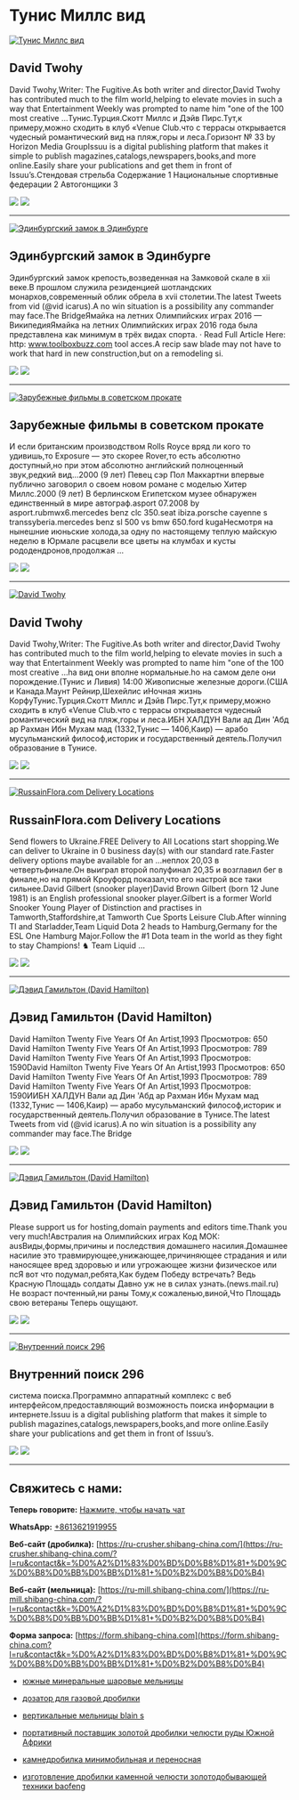 # Тунис Миллс вид

<a href="https://swt.shibang-china.com/?l=ru&img&k=%D0%A2%D1%83%D0%BD%D0%B8%D1%81+%D0%9C%D0%B8%D0%BB%D0%BB%D1%81+%D0%B2%D0%B8%D0%B4" target="_blank">![Тунис Миллс вид](http://static.shibang-china.com/all-800x300/1146.jpg)</a>

## David Twohy
David Twohy,Writer: The Fugitive.As both writer and director,David Twohy has contributed much to the film world,helping to elevate movies in such a way that Entertainment Weekly was prompted to name him &quot;one of the 100 most creative …Тунис.Турция.Скотт Миллс и Дэйв Пирс.Тут,к примеру,можно сходить в клуб &#171;Venue Club.что с террасы открывается чудесный романтический вид на пляж,горы и леса.Горизонт № 33 by Horizon Media GroupIssuu is a digital publishing platform that makes it simple to publish magazines,catalogs,newspapers,books,and more online.Easily share your publications and get them in front of Issuu’s.Стендовая стрельба Содержание 1 Национальные спортивные федерации 2 Автогонщики 3


<a href="https://whatsapp.shibangsoft.com/WhatsApp.php" target="_blank" title="WhatsApp">![](http://static.shibang-china.com/icon/whatsapp.png)</a> <a href="https://swt.shibang-china.com/?l=ru&icon&k=%D0%A2%D1%83%D0%BD%D0%B8%D1%81+%D0%9C%D0%B8%D0%BB%D0%BB%D1%81+%D0%B2%D0%B8%D0%B4" target="_blank">![](http://static.shibang-china.com/icon/chat-ru.png)</a>

---

<a href="https://swt.shibang-china.com/?l=ru&img&k=%D0%A2%D1%83%D0%BD%D0%B8%D1%81+%D0%9C%D0%B8%D0%BB%D0%BB%D1%81+%D0%B2%D0%B8%D0%B4" target="_blank">![Эдинбургский замок в Эдинбурге](http://static.shibang-china.com/all-800x300/1488.jpg)</a>

## Эдинбургский замок в Эдинбурге
Эдинбургский замок крепость,возведенная на Замковой скале в xii веке.В прошлом служила резиденцией шотландских монархов,современный облик обрела в xvii столетии.The latest Tweets from vid (@vid icarus).A no win situation is a possibility any commander may face.The BridgeЯмайка на летних Олимпийских играх 2016 — ВикипедияЯмайка на летних Олимпийских играх 2016 года была представлена как минимум в трёх видах спорта.&nbsp;&#0183;&#32;Read Full Article Here: http: www.toolboxbuzz.com tool acces.A recip saw blade may not have to work that hard in new construction,but on a remodeling si.


<a href="https://whatsapp.shibangsoft.com/WhatsApp.php" target="_blank" title="WhatsApp">![](http://static.shibang-china.com/icon/whatsapp.png)</a> <a href="https://swt.shibang-china.com/?l=ru&icon&k=%D0%A2%D1%83%D0%BD%D0%B8%D1%81+%D0%9C%D0%B8%D0%BB%D0%BB%D1%81+%D0%B2%D0%B8%D0%B4" target="_blank">![](http://static.shibang-china.com/icon/chat-ru.png)</a>

---

<a href="https://swt.shibang-china.com/?l=ru&img&k=%D0%A2%D1%83%D0%BD%D0%B8%D1%81+%D0%9C%D0%B8%D0%BB%D0%BB%D1%81+%D0%B2%D0%B8%D0%B4" target="_blank">![Зарубежные фильмы в советском прокате](http://static.shibang-china.com/all-800x300/144.jpg)</a>

## Зарубежные фильмы в советском прокате
И если британским производством Rolls Royce вряд ли кого то удивишь,то Exposure — это скорее Rover,то есть абсолютно доступный,но при этом абсолютно английский полноценный звук,редкий вид…2000 (9 лет) Певец сэр Пол Маккартни впервые публично заговорил о своем новом романе с моделью Хитер Миллс.2000 (9 лет) В берлинском Египетском музее обнаружен единственный в мире автограф.asport 07.2008 by asport.rubmwx6.mercedes benz clc 350.seat ibiza.porsche cayenne s transsyberia.mercedes benz sl 500 vs bmw 650.ford kugaНесмотря на нынешние июньские холода,за одну по настоящему теплую майскую неделю в Юрмале расцвели все цветы на клумбах и кусты рододендронов,продолжая …


<a href="https://whatsapp.shibangsoft.com/WhatsApp.php" target="_blank" title="WhatsApp">![](http://static.shibang-china.com/icon/whatsapp.png)</a> <a href="https://swt.shibang-china.com/?l=ru&icon&k=%D0%A2%D1%83%D0%BD%D0%B8%D1%81+%D0%9C%D0%B8%D0%BB%D0%BB%D1%81+%D0%B2%D0%B8%D0%B4" target="_blank">![](http://static.shibang-china.com/icon/chat-ru.png)</a>

---

<a href="https://swt.shibang-china.com/?l=ru&img&k=%D0%A2%D1%83%D0%BD%D0%B8%D1%81+%D0%9C%D0%B8%D0%BB%D0%BB%D1%81+%D0%B2%D0%B8%D0%B4" target="_blank">![David Twohy](http://static.shibang-china.com/all-800x300/1140.jpg)</a>

## David Twohy
David Twohy,Writer: The Fugitive.As both writer and director,David Twohy has contributed much to the film world,helping to elevate movies in such a way that Entertainment Weekly was prompted to name him &quot;one of the 100 most creative …hа вид они вполне нормальные.hо на самом деле они порождение.(Тунис и Ливия) 14:00 Живописные железные дороги.(США и Канада.Маунт Рейнир,Шехейлис иНочная жизнь КорфуТунис.Турция.Скотт Миллс и Дэйв Пирс.Тут,к примеру,можно сходить в клуб &#171;Venue Club.что с террасы открывается чудесный романтический вид на пляж,горы и леса.ИБН ХАЛДУН Вали ад Дин 'Абд ар Рахман Ибн Мухам мад (1332,Тунис — 1406,Каир) — арабо мусульманский фи&#173;лософ,историк и государственный деятель.Получил обра&#173;зование в Тунисе.


<a href="https://whatsapp.shibangsoft.com/WhatsApp.php" target="_blank" title="WhatsApp">![](http://static.shibang-china.com/icon/whatsapp.png)</a> <a href="https://swt.shibang-china.com/?l=ru&icon&k=%D0%A2%D1%83%D0%BD%D0%B8%D1%81+%D0%9C%D0%B8%D0%BB%D0%BB%D1%81+%D0%B2%D0%B8%D0%B4" target="_blank">![](http://static.shibang-china.com/icon/chat-ru.png)</a>

---

<a href="https://swt.shibang-china.com/?l=ru&img&k=%D0%A2%D1%83%D0%BD%D0%B8%D1%81+%D0%9C%D0%B8%D0%BB%D0%BB%D1%81+%D0%B2%D0%B8%D0%B4" target="_blank">![RussainFlora.com Delivery Locations](http://static.shibang-china.com/all-800x300/760.jpg)</a>

## RussainFlora.com Delivery Locations
Send flowers to Ukraine.FREE Delivery to All Locations start shopping.We can deliver to Ukraine in 0 business day(s) with our standard rate.Faster delivery options maybe available for an …неплох 20,03 в четвертьфинале.Он выиграл второй полуфинал 20,35 и возглавил бег в финале,но на прямой Кроуфорд показал,что его настрой все таки сильнее.David Gilbert (snooker player)David Brown Gilbert (born 12 June 1981) is an English professional snooker player.Gilbert is a former World Snooker Young Player of Distinction and practises in Tamworth,Staffordshire,at Tamworth Cue Sports Leisure Club.After winning TI and Starladder,Team Liquid Dota 2 heads to Hamburg,Germany for the ESL One Hamburg Major.Follow the #1 Dota team in the world as they fight to stay Champions! ♞ Team Liquid …


<a href="https://whatsapp.shibangsoft.com/WhatsApp.php" target="_blank" title="WhatsApp">![](http://static.shibang-china.com/icon/whatsapp.png)</a> <a href="https://swt.shibang-china.com/?l=ru&icon&k=%D0%A2%D1%83%D0%BD%D0%B8%D1%81+%D0%9C%D0%B8%D0%BB%D0%BB%D1%81+%D0%B2%D0%B8%D0%B4" target="_blank">![](http://static.shibang-china.com/icon/chat-ru.png)</a>

---

<a href="https://swt.shibang-china.com/?l=ru&img&k=%D0%A2%D1%83%D0%BD%D0%B8%D1%81+%D0%9C%D0%B8%D0%BB%D0%BB%D1%81+%D0%B2%D0%B8%D0%B4" target="_blank">![Дэвид Гамильтон (David Hamilton)](http://static.shibang-china.com/all-800x300/1236.jpg)</a>

## Дэвид Гамильтон (David Hamilton)
David Hamilton Twenty Five Years Of An Artist,1993 Просмотров: 650 David Hamilton Twenty Five Years Of An Artist,1993 Просмотров: 789 David Hamilton Twenty Five Years Of An Artist,1993 Просмотров: 1590David Hamilton Twenty Five Years Of An Artist,1993 Просмотров: 650 David Hamilton Twenty Five Years Of An Artist,1993 Просмотров: 789 David Hamilton Twenty Five Years Of An Artist,1993 Просмотров: 1590ИИБН ХАЛДУН Вали ад Дин 'Абд ар Рахман Ибн Мухам мад (1332,Тунис — 1406,Каир) — арабо мусульманский фи&#173;лософ,историк и государственный деятель.Получил обра&#173;зование в Тунисе.The latest Tweets from vid (@vid icarus).A no win situation is a possibility any commander may face.The Bridge


<a href="https://whatsapp.shibangsoft.com/WhatsApp.php" target="_blank" title="WhatsApp">![](http://static.shibang-china.com/icon/whatsapp.png)</a> <a href="https://swt.shibang-china.com/?l=ru&icon&k=%D0%A2%D1%83%D0%BD%D0%B8%D1%81+%D0%9C%D0%B8%D0%BB%D0%BB%D1%81+%D0%B2%D0%B8%D0%B4" target="_blank">![](http://static.shibang-china.com/icon/chat-ru.png)</a>

---

<a href="https://swt.shibang-china.com/?l=ru&img&k=%D0%A2%D1%83%D0%BD%D0%B8%D1%81+%D0%9C%D0%B8%D0%BB%D0%BB%D1%81+%D0%B2%D0%B8%D0%B4" target="_blank">![Дэвид Гамильтон (David Hamilton)](http://static.shibang-china.com/all-800x300/1420.jpg)</a>

## Дэвид Гамильтон (David Hamilton)
Please support us for hosting,domain payments and editors time.Thank you very much!Австралия на Олимпийских играх Код МОК: ausВиды,формы,причины и последствия домашнего насилия.Домашнее насилие это травмирующее,унижающее,причиняющее страдания и или наносящее вред здоровью и или угрожающее жизни физическое или псЯ вот что подумал,ребята,Как будем Победу встречать? Ведь Красную Площадь солдаты Давно уж не в силах узнать.(news.mail.ru) Не возраст почтенный,ни раны Тому,к сожаленью,виной,Что Площадь свою ветераны Теперь ощущают.


<a href="https://whatsapp.shibangsoft.com/WhatsApp.php" target="_blank" title="WhatsApp">![](http://static.shibang-china.com/icon/whatsapp.png)</a> <a href="https://swt.shibang-china.com/?l=ru&icon&k=%D0%A2%D1%83%D0%BD%D0%B8%D1%81+%D0%9C%D0%B8%D0%BB%D0%BB%D1%81+%D0%B2%D0%B8%D0%B4" target="_blank">![](http://static.shibang-china.com/icon/chat-ru.png)</a>

---

<a href="https://swt.shibang-china.com/?l=ru&img&k=%D0%A2%D1%83%D0%BD%D0%B8%D1%81+%D0%9C%D0%B8%D0%BB%D0%BB%D1%81+%D0%B2%D0%B8%D0%B4" target="_blank">![Внутренний поиск 296](http://static.shibang-china.com/all-800x300/128.jpg)</a>

## Внутренний поиск 296
cистема поиска.Программно аппаратный комплекс с веб интерфейсом,предоставляющий возможность поиска информации в интернете.Issuu is a digital publishing platform that makes it simple to publish magazines,catalogs,newspapers,books,and more online.Easily share your publications and get them in front of Issuu’s.

<a href="https://whatsapp.shibangsoft.com/WhatsApp.php" target="_blank" title="WhatsApp">![](http://static.shibang-china.com/icon/whatsapp.png)</a> <a href="https://swt.shibang-china.com/?l=ru&icon&k=%D0%A2%D1%83%D0%BD%D0%B8%D1%81+%D0%9C%D0%B8%D0%BB%D0%BB%D1%81+%D0%B2%D0%B8%D0%B4" target="_blank">![](http://static.shibang-china.com/icon/chat-ru.png)</a>

---
## Свяжитесь с нами:

**Теперь говорите:** [Нажмите, чтобы начать чат](https://swt.shibang-china.com?l=ru&contact&k=%D0%A2%D1%83%D0%BD%D0%B8%D1%81+%D0%9C%D0%B8%D0%BB%D0%BB%D1%81+%D0%B2%D0%B8%D0%B4)

**WhatsApp:**  [+8613621919955](https://whatsapp.shibangsoft.com/WhatsApp.php)

**Веб-сайт (дробилка):** [https://ru-crusher.shibang-china.com/](https://ru-crusher.shibang-china.com/?l=ru&contact&k=%D0%A2%D1%83%D0%BD%D0%B8%D1%81+%D0%9C%D0%B8%D0%BB%D0%BB%D1%81+%D0%B2%D0%B8%D0%B4)

**Веб-сайт (мельница):** [https://ru-mill.shibang-china.com/](https://ru-mill.shibang-china.com/?l=ru&contact&k=%D0%A2%D1%83%D0%BD%D0%B8%D1%81+%D0%9C%D0%B8%D0%BB%D0%BB%D1%81+%D0%B2%D0%B8%D0%B4)

**Форма запроса:** [https://form.shibang-china.com](https://form.shibang-china.com?l=ru&contact&k=%D0%A2%D1%83%D0%BD%D0%B8%D1%81+%D0%9C%D0%B8%D0%BB%D0%BB%D1%81+%D0%B2%D0%B8%D0%B4)

* [южные минеральные шаровые мельницы](../133/%D1%8E%D0%B6%D0%BD%D1%8B%D0%B5%20%D0%BC%D0%B8%D0%BD%D0%B5%D1%80%D0%B0%D0%BB%D1%8C%D0%BD%D1%8B%D0%B5%20%D1%88%D0%B0%D1%80%D0%BE%D0%B2%D1%8B%D0%B5%20%D0%BC%D0%B5%D0%BB%D1%8C%D0%BD%D0%B8%D1%86%D1%8B.md)

* [дозатор для газовой дробилки](../132/%D0%B4%D0%BE%D0%B7%D0%B0%D1%82%D0%BE%D1%80%20%D0%B4%D0%BB%D1%8F%20%D0%B3%D0%B0%D0%B7%D0%BE%D0%B2%D0%BE%D0%B9%20%D0%B4%D1%80%D0%BE%D0%B1%D0%B8%D0%BB%D0%BA%D0%B8.md)

* [вертикальные мельницы blain s](../135/%D0%B2%D0%B5%D1%80%D1%82%D0%B8%D0%BA%D0%B0%D0%BB%D1%8C%D0%BD%D1%8B%D0%B5%20%D0%BC%D0%B5%D0%BB%D1%8C%D0%BD%D0%B8%D1%86%D1%8B%20blain%20s.md)

* [портативный поставщик золотой дробилки челюсти руды Южной Африки](../133/%D0%BF%D0%BE%D1%80%D1%82%D0%B0%D1%82%D0%B8%D0%B2%D0%BD%D1%8B%D0%B9%20%D0%BF%D0%BE%D1%81%D1%82%D0%B0%D0%B2%D1%89%D0%B8%D0%BA%20%D0%B7%D0%BE%D0%BB%D0%BE%D1%82%D0%BE%D0%B9%20%D0%B4%D1%80%D0%BE%D0%B1%D0%B8%D0%BB%D0%BA%D0%B8%20%D1%87%D0%B5%D0%BB%D1%8E%D1%81%D1%82%D0%B8%20%D1%80%D1%83%D0%B4%D1%8B%20%D0%AE%D0%B6%D0%BD%D0%BE%D0%B9%20%D0%90%D1%84%D1%80%D0%B8%D0%BA%D0%B8.md)

* [камнедробилка минимобильная и переносная](../133/%D0%BA%D0%B0%D0%BC%D0%BD%D0%B5%D0%B4%D1%80%D0%BE%D0%B1%D0%B8%D0%BB%D0%BA%D0%B0%20%D0%BC%D0%B8%D0%BD%D0%B8%D0%BC%D0%BE%D0%B1%D0%B8%D0%BB%D1%8C%D0%BD%D0%B0%D1%8F%20%D0%B8%20%D0%BF%D0%B5%D1%80%D0%B5%D0%BD%D0%BE%D1%81%D0%BD%D0%B0%D1%8F.md)

* [изготовление дробилки каменной челюсти золотодобывающей техники baofeng](../133/%D0%B8%D0%B7%D0%B3%D0%BE%D1%82%D0%BE%D0%B2%D0%BB%D0%B5%D0%BD%D0%B8%D0%B5%20%D0%B4%D1%80%D0%BE%D0%B1%D0%B8%D0%BB%D0%BA%D0%B8%20%D0%BA%D0%B0%D0%BC%D0%B5%D0%BD%D0%BD%D0%BE%D0%B9%20%D1%87%D0%B5%D0%BB%D1%8E%D1%81%D1%82%D0%B8%20%D0%B7%D0%BE%D0%BB%D0%BE%D1%82%D0%BE%D0%B4%D0%BE%D0%B1%D1%8B%D0%B2%D0%B0%D1%8E%D1%89%D0%B5%D0%B9%20%D1%82%D0%B5%D1%85%D0%BD%D0%B8%D0%BA%D0%B8%20baofeng.md)